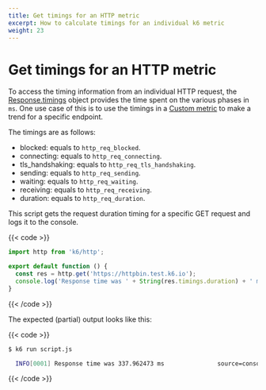 ```yaml
---
title: Get timings for an HTTP metric
excerpt: How to calculate timings for an individual k6 metric
weight: 23
---
```


# Get timings for an HTTP metric

To access the timing information from an individual HTTP request, the [Response.timings](/docs/k6/<K6_VERSION>/javascript-api/k6-http/response) object provides the time spent on the various phases in `ms`.
One use case of this is to use the timings in a [Custom metric](/docs/k6/<K6_VERSION>/using-k6/metrics/create-custom-metrics) to make a trend for a specific endpoint.

The timings are as follows:

- blocked: equals to `http_req_blocked`.
- connecting: equals to `http_req_connecting`.
- tls_handshaking: equals to `http_req_tls_handshaking`.
- sending: equals to `http_req_sending`.
- waiting: equals to `http_req_waiting`.
- receiving: equals to `http_req_receiving`.
- duration: equals to `http_req_duration`.

This script gets the request duration timing for a specific GET request and logs it to the console.

{{< code >}}

```javascript
import http from 'k6/http';

export default function () {
  const res = http.get('https://httpbin.test.k6.io');
  console.log('Response time was ' + String(res.timings.duration) + ' ms');
}
```

{{< /code >}}

The expected (partial) output looks like this:

{{< code >}}

```bash
$ k6 run script.js

  INFO[0001] Response time was 337.962473 ms               source=console
```

{{< /code >}}

